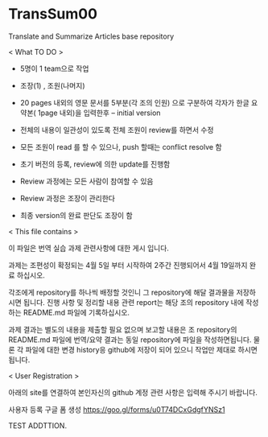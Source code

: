 # TransSum00
Translate and Summarize Articles base repository


< What TO DO >
* 5명이 1 team으로 작업
+ 조장(1) , 조원(나머지)
+ 20 pages 내외의 영문 문서를 5부분(각 조의 인원) 으로 구분하여 각자가  한글 요약본( 1page 내외)을 입력한후 – initial version
+ 전체의 내용이 일관성이 있도록 전체 조원이 review를 하면서 수정

+ 모든 조원이 read 를 할 수 있으나, push  할때는 conflict resolve 함
+ 초기 버전의 등록, review에 의한  update를 진행함
+ Review 과정에는 모든 사람이 참여할 수 있음
+ Review 과정은 조장이 관리한다
+ 최종 version의 완료 판단도 조장이 함

< This file contains >

이 파일은 번역 실습 과제 관련사항에 대한 게시 입니다.

과제는 조편성이 확정되는 4월 5일 부터 시작하여 2주간 
진행되어서 4월 19일까지 완료 하십시오.

각조에게 repository를 하나씩 배정할 것인니 그 repository에
해달 결과물을 저장하시면 됩니다. 
진행 사항 및 정리할 내용 관련 report는 해당 조의 repository
내에 작성하는 README.md 파일에 기록하십시오.

과제 결과는 별도의 내용을 제출할 필요 없으며
보고할 내용은 조 repository의 README.md 파일에
번역/요약 결과는 동일 repository에 파일을 작성하면됩니다.
물론 각 파일에 대한 변경 history응 github에 저장이 되어
있으니 작업만 제대로 하시면 됩니다.

< User Registration >

아래의 site를 연결하여 본인자신의
github 계정 관련 사항은 입력해 주시기 바랍니다.

사용자 등록 구글 폼 생성
https://goo.gl/forms/u0T74DCxGdgfYNSz1

TEST ADDTTION.

